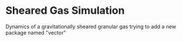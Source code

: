 # Sheared Gas Simulation
Dynamics of a gravitationally sheared granular gas
trying to add a new package named "vector"